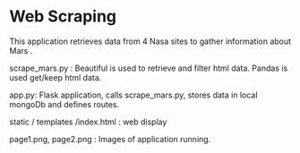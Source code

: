 # Web Scraping

This application retrieves data from 4 Nasa sites to gather information about Mars .

scrape_mars.py :
  Beautiful is used to retrieve and filter html data.
  Pandas is used get/keep html data. 
  
app.py:
  Flask application, calls scrape_mars.py, stores data in local mongoDb and defines routes.

static / templates /index.html : web display

page1.png, page2.png : Images of application running. 



